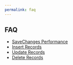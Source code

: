 ```yaml
---
permalink: faq
---
```


## FAQ

- [SaveChanges Performance](/save-changes-performance)
- [Insert Records](/insert-records)
- [Update Records](/update-records)
- [Delete Records](/delete-records)
